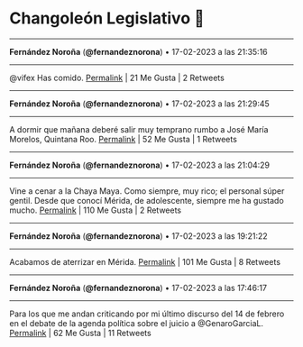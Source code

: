 # Changoleón Legislativo 🙈
*****
**Fernández Noroña** (**@fernandeznorona**) • 17-02-2023 a las 21:35:16
*****
@vifex Has comido.
[Permalink](https://twitter.com/fernandeznorona/status/1626817604315754498) | 21 Me Gusta | 2 Retweets
*****
**Fernández Noroña** (**@fernandeznorona**) • 17-02-2023 a las 21:29:45
*****
A dormir que mañana deberé salir muy temprano rumbo a José María Morelos, Quintana Roo.
[Permalink](https://twitter.com/fernandeznorona/status/1626816214826614785) | 52 Me Gusta | 1 Retweets
*****
**Fernández Noroña** (**@fernandeznorona**) • 17-02-2023 a las 21:04:29
*****
Vine a cenar a la Chaya Maya. Como siempre, muy rico; el personal súper gentil. Desde que conocí Mérida, de adolescente, siempre me ha gustado mucho.
[Permalink](https://twitter.com/fernandeznorona/status/1626809857071280128) | 110 Me Gusta | 2 Retweets
*****
**Fernández Noroña** (**@fernandeznorona**) • 17-02-2023 a las 19:21:22
*****
Acabamos de aterrizar en Mérida.
[Permalink](https://twitter.com/fernandeznorona/status/1626783908984459264) | 101 Me Gusta | 8 Retweets
*****
**Fernández Noroña** (**@fernandeznorona**) • 17-02-2023 a las 17:46:17
*****
Para los que me andan criticando por mi último discurso del 14 de febrero en el debate de la agenda política sobre el juicio a ⁦@GenaroGarciaL⁩.
[Permalink](https://twitter.com/fernandeznorona/status/1626759979771510785) | 62 Me Gusta | 11 Retweets